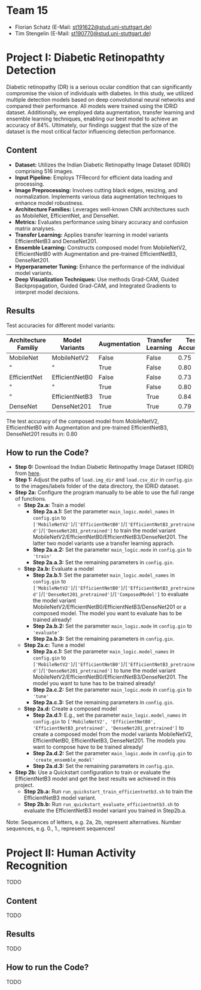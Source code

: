 # Team 15
* Florian Schatz (E-Mail: st191622@stud.uni-stuttgart.de)
* Tim Stengelin (E-Mail: st190770@stud.uni-stuttgart.de)

# Project I: Diabetic Retinopathty Detection
Diabetic retinopathy (DR) is a serious ocular condition that can significantly compromise the vision of individuals with diabetes. In this study, we utilized multiple detection models based on deep convolutional neural networks and compared their performance. All models were trained using the IDRiD dataset. Additionally, we employed data augmentation, transfer learning and ensemble learning techniques, enabling our best model to achieve an accuracy of 84%. Ultimately, our findings suggest that the size of the dataset is the most critical factor influencing detection performance.

## Content
* **Dataset:** Utilizes the Indian Diabetic Retinopathy Image Dataset (IDRiD) comprising 516 images.
* **Input Pipeline:** Employs TFRecord for efficient data loading and processing.
* **Image Preprocessing:** Involves cutting black edges, resizing, and normalization. Implements various data augmentation techniques to enhance model robustness.
* **Architecture Families:** Leverages well-known CNN architectures such as MobileNet, EfficientNet, and DenseNet.
* **Metrics:** Evaluates performance using binary accuracy and confusion matrix analyses.
* **Transfer Learning:** Applies transfer learning in model variants EfficientNetB3 and DenseNet201.
* **Ensemble Learning:** Constructs composed model from MobileNetV2, EfficientNetB0 with Augmentation and pre-trained EfficientNetB3, DenseNet201.
* **Hyperparameter Tuning:** Enhance the performance of the individual model variants.
* **Deep Visualization Techniques:** Use methods Grad-CAM, Guided Backpropagation, Guided Grad-CAM, and Integrated Gradients to interpret model decisions.


##  Results
Test accuracies for different model variants:

| **Architecture Familiy** | **Model Variants** | **Augmentation** | **Transfer Learning** | **Test Accuracy** |
|--------------------------|--------------------|------------------|-----------------------|-------------------|
| MobileNet                | MobileNetV2        | False            | False                 | 0.75              |
| "                        | "                  | True             | False                 | 0.80              |
| EfficientNet             | EfficientNetB0     | False            | False                 | 0.73              |
| "                        | "                  | True             | False                 | 0.80              |
| "                        | EfficientNetB3     | True             | True                  | 0.84              |
| DenseNet                 | DenseNet201        | True             | True                  | 0.79              |

The test accuracy of the composed model from MobileNetV2, EfficientNetB0 with Augmentation and pre-trained EfficientNetB3, DenseNet201 results in: 0.80

## How to run the Code?
* **Step 0:** Download the Indian Diabetic Retinopathy Image Dataset (IDRiD) from [here](https://ieee-dataport.org/open-access/indian-diabetic-retinopathy-image-dataset-idrid).
* **Step 1:** Adjust the paths of `load.img_dir` and `load.csv_dir` in `config.gin` to the images/labels folder of the data directory, the IDRiD dataset.
* **Step 2a:** Configure the program manually to be able to use the full range of functions.
  * **Step 2a.a:** Train a model
    * **Step 2a.a.1:** Set the parameter `main_logic.model_names` in `config.gin` to `['MobileNetV2']`/`['EfficientNetB0']`/`['EfficientNetB3_pretrained']`/`['DenseNet201_pretrained']` to train the model variant MobileNetV2/EfficientNetB0/EfficientNetB3/DenseNet201. The latter two model variants use a transfer learning apprach.
    * **Step 2a.a.2:** Set the parameter `main_logic.mode` in `config.gin` to `'train'`
    * **Step 2a.a.3:** Set the remaining parameters in `config.gin`.
  * **Step 2a.b:** Evaluate a model
    * **Step 2a.b.1:** Set the parameter `main_logic.model_names` in `config.gin` to `['MobileNetV2']`/`['EfficientNetB0']`/`['EfficientNetB3_pretrained']`/`['DenseNet201_pretrained']`/`['ComposedModel']` to evaluate the model variant MobileNetV2/EfficientNetB0/EfficientNetB3/DenseNet201 or a composed model. The model you want to evaluate has to be trained already!
    * **Step 2a.b.2:** Set the parameter `main_logic.mode` in `config.gin` to `'evaluate'`
    * **Step 2a.b.3:** Set the remaining parameters in `config.gin`.
  * **Step 2a.c:** Tune a model
    * **Step 2a.c.1:** Set the parameter `main_logic.model_names` in `config.gin` to `['MobileNetV2']`/`['EfficientNetB0']`/`['EfficientNetB3_pretrained']`/`['DenseNet201_pretrained']` to tune the model variant MobileNetV2/EfficientNetB0/EfficientNetB3/DenseNet201.  The model you want to tune has to be trained already!
    * **Step 2a.c.2:** Set the parameter `main_logic.mode` in `config.gin` to `'tune'`
    * **Step 2a.c.3:** Set the remaining parameters in `config.gin`.
  * **Step 2a.d:** Create a composed model
    * **Step 2a.d.1:** E.g., set the parameter `main_logic.model_names` in `config.gin` to `['MobileNetV2', 'EfficientNetB0', 'EfficientNetB3_pretrained', 'DenseNet201_pretrained']` to create a composed model from the model variants MobileNetV2, EfficientNetB0, EfficientNetB3, DenseNet201.  The models you want to compose have to be trained already/
    * **Step 2a.d.2:** Set the parameter `main_logic.mode` in `config.gin` to `'create_ensemble_model'`
    * **Step 2a.d.3:** Set the remaining parameters in `config.gin`.
* **Step 2b:** Use a Quickstart configuration to train or evaluate the EfficientNetB3 model and get the best results we achieved in this project.
  * **Step 2b.a:** Run `run_quickstart_train_efficientnetb3.sh` to train the EfficientNetB3 model variant.
  * **Step 2b.b:** Run `run_quickstart_evaluate_efficientnetb3.sh` to evaluate the EfficientNetB3 model variant you trained in Step2b.a. 

Note: Sequences of letters, e.g. 2a, 2b, represent alternatives. Number sequences, e.g. 0., 1., represent sequences!

# Project II: Human Activity Recognition
TODO

## Content
TODO

##  Results
TODO

## How to run the Code?
TODO

